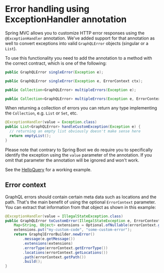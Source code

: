# Error handling using ExceptionHandler annotation

Spring MVC allows you to customize HTTP error responses
using the `@ExceptionHandler` annotation. We've added support
for that annotation as well to convert exceptions into valid
`GraphQLError` objects (singular or a `List`).

To use this functionality you need to add the annotation
to a method with the correct contract, which is one of
the following:

```java
public GraphQLError singleError(Exception e);

public GraphQLError singleError(Exception e, ErrorContext ctx);

public Collection<GraphQLError> multipleErrors(Exception e);

public Collection<GraphQLError> multipleErrors(Exception e, ErrorContext ctx);
```

When returning a collection of errors you can return any type implementing the `Collection`, e.g. `List` or `Set`, etc.

```java
@ExceptionHandler(value = Exception.class)
public List<GraphQLError> handleCustomException(Exception e) {
  // returning an empty list obviously doesn't make sense here
  return emptyList();
}
```
Please note that contrary to Spring Boot we do require you
to specifically identify the exception using the `value`
parameter of the annotation. If you omit that parameter
the annotation will be ignored and won't work.

See the [HelloQuery](src/main/java/com/graphql/kickstart/sample/HelloQuery.java)
for a working example.

## Error context

GraphQL errors should contain certain meta data such as locations and the path.
That's the main benefit of using the optional `ErrorContext` parameter. You can extract that
information from that object as shown in this example:

```java
@ExceptionHandler(value = IllegalStateException.class)
public GraphQLError toCustomError(IllegalStateException e, ErrorContext errorContext) {
    Map<String, Object> extensions = Optional.ofNullable(errorContext.getExtensions()).orElseGet(HashMap::new);
    extensions.put("my-custom-code", "some-custom-error");
    return GraphqlErrorBuilder.newError()
        .message(e.getMessage())
        .extensions(extensions)
        .errorType(errorContext.getErrorType())
        .locations(errorContext.getLocations())
        .path(errorContext.getPath())
        .build();
}
```
